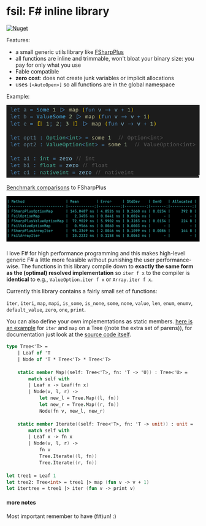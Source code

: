 # fsil: F# inline library

<a href="https://www.nuget.org/packages/fsil"><img alt="Nuget" src="https://img.shields.io/nuget/v/fsil"></a>

Features:

- a small generic utils library like [FSharpPlus](https://github.com/fsprojects/FSharpPlus)
- all functions are inline and trimmable, won't bloat your binary size: you pay for only what you use
- Fable compatible
- **zero cost**: does not create junk variables or implicit allocations
- uses `[<AutoOpen>]` so all functions are in the global namespace

Example:

![](./data/demo.png)

[Benchmark comparisons](./src/fsil.benchmarks/Program.fs) to FSharpPlus

![](./data/benchmarks.png)

####

I love F# for high performance programming and this makes high-level generic F# a little more feasible without punishing the user performance-wise.
The functions in this library compile down to **exactly the same form as the (optimal) resolved implementation** so `iter f x` to the compiler is **identical** to e.g., `ValueOption.iter f x` or `Array.iter f x`.

Currently this library contains a fairly small set of functions:

`iter`, `iteri`, `map`, `mapi`, `is_some`, `is_none`, `some`, `none`, `value`, `len`, `enum`, `enumv`, `default_value`, `zero`, `one`, `print`.

You can also define your own implementations as static members. [here is an example](./src/fsil.test/Program.fs) for `iter` and `map` on a Tree ((note the extra set of parens)), for documentation just look at the [source code itself](./src/fsil/Library.fs).

```fsharp
type Tree<'T> =
    | Leaf of 'T
    | Node of 'T * Tree<'T> * Tree<'T>

    static member Map((self: Tree<'T>, fn: 'T -> 'U)) : Tree<'U> =
        match self with
        | Leaf x -> Leaf(fn x)
        | Node(v, l, r) ->
            let new_l = Tree.Map((l, fn))
            let new_r = Tree.Map((r, fn))
            Node(fn v, new_l, new_r)

    static member Iterate((self: Tree<'T>, fn: 'T -> unit)) : unit =
        match self with
        | Leaf x -> fn x
        | Node(v, l, r) ->
            fn v
            Tree.Iterate((l, fn))
            Tree.Iterate((r, fn))

let tree1 = Leaf 1
let tree2: Tree<int> = tree1 |> map (fun v -> v + 1)
let itertree = tree1 |> iter (fun v -> print v)
```

#### more notes

Most important remember to have (f#)un! :)
